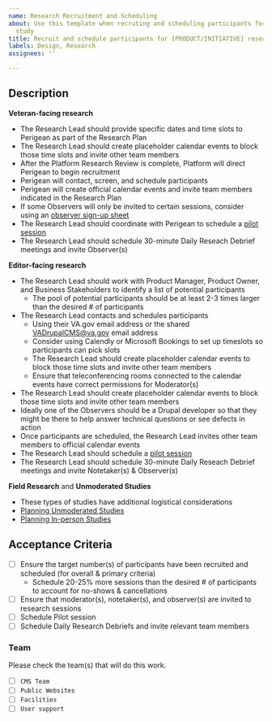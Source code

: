 ```yaml
---
name: Research Recruitment and Scheduling
about: Use this template when recruting and scheduling participants for a research
  study
title: Recruit and schedule participants for [PRODUCT/INITIATIVE] research
labels: Design, Research
assignees: ''

---
```


## Description

**Veteran-facing research** 
* The Research Lead should provide specific dates and time slots to Perigean as part of the Research Plan
* The Research Lead should create placeholder calendar events to block those time slots and invite other team members 
* After the Platform Research Review is complete, Platform will direct Perigean to begin recruitment
* Perigean will contact, screen, and schedule participants
* Perigean will create official calendar events and invite team members indicated in the Research Plan 
* If some Observers will only be invited to certain sessions, consider using an [observer sign-up sheet](https://github.com/department-of-veterans-affairs/va.gov-team/blob/master/products/facilities/regional-offices/research/observer_schedule_template.xlsx)
* The Research Lead should coordinate with Perigean to schedule a [pilot session](https://depo-platform-documentation.scrollhelp.site/research-design/research-checklist#ResearchChecklist-4.Runapilotsession)
* The Research Lead should schedule 30-minute Daily Reseach Debrief meetings and invite Observer(s)

**Editor-facing research**
* The Research Lead should work with Product Manager, Product Owner, and Business Stakeholders to identify a list of potential participants
  * The pool of potential participants should be at least 2-3 times larger than the desired # of participants
* The Research Lead contacts and schedules participants 
  * Using their VA.gov email address or the shared VADrupalCMS@va.gov email address
  * Consider using Calendly or Microsoft Bookings to set up timeslots so participants can pick slots
  * The Research Lead should create placeholder calendar events to block those time slots and invite other team members
  * Ensure that teleconferencing rooms connected to the calendar events have correct permissions for Moderator(s)
* The Research Lead should create placeholder calendar events to block those time slots and invite other team members 
* Ideally one of the Observers should be a Drupal developer so that they might be there to help answer technical questions or see defects in action
* Once participants are scheduled, the Research Lead invites other team members to official calendar events
* The Research Lead should schedule a [pilot session](https://depo-platform-documentation.scrollhelp.site/research-design/research-checklist#ResearchChecklist-4.Runapilotsession)
* The Research Lead should schedule 30-minute Daily Reseach Debrief meetings and invite Notetaker(s) & Observer(s)

**Field Research** and **Unmoderated Studies**
* These types of studies have additional logistical considerations
* [Planning Unmoderated Studies](https://depo-platform-documentation.scrollhelp.site/research-design/planning-unmoderated-studies)
* [Planning In-person Studies](https://depo-platform-documentation.scrollhelp.site/research-design/recruiting-participants#RecruitingParticipants-In-personmoderatedstudies)

## Acceptance Criteria
- [ ] Ensure the target number(s) of participants have been recruited and scheduled (for overall & primary criteria)
  - Schedule 20-25% more sessions than the desired # of participants to account for no-shows & cancellations 
- [ ] Ensure that moderator(s), notetaker(s), and observer(s) are invited to research sessions
- [ ] Schedule Pilot session
- [ ] Schedule Daily Research Debriefs and invite relevant team members 

### Team
Please check the team(s) that will do this work.

- [ ] `CMS Team`
- [ ] `Public Websites`
- [ ] `Facilities`
- [ ] `User support`

